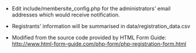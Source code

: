 - Edit include/membersite_config.php for the administrators' email addresses which would receive notification.

- Registrants' information will be summarised in data/registration_data.csv


- Modified from the source code provided by HTML Form Guide: http://www.html-form-guide.com/php-form/php-registration-form.html
